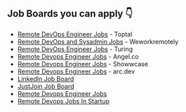 ## Job Boards you can apply 👇

- [Remote DevOps Engineer Jobs](https://www.toptal.com/freelance-jobs/developers/devops) - Toptal
- [Remote DevOps and Sysadmin Jobs](https://weworkremotely.com/categories/remote-devops-sysadmin-jobs) - Weworkremotely
- [Remote DevOps Engineer Jobs](https://www.turing.com/jobs/remote-devops-jobs) - Turing
- [Remote Devops Engineer Jobs](https://angel.co/role/r/devops-engineer) - Angel.co
- [Remote Devops Engineer Jobs](https://www.showwcase.com/search?q=DevOps&tab=jobs) - Showwcase
- [Remote Devops Engineer Jobs](https://arc.dev/remote-jobs?keyword=devops) - arc.dev
- [LinkedIn Job Board](https://www.linkedin.com/jobs/search/?geoId=92000000&keywords=DevOps&location=Worldwide)
- [JustJoin Job Board](https://justjoin.it/all/devops)
- [Remote Devops Engineer Jobs](https://remoteok.com/remote-devops-jobs)
- [Remote Devops Jobs In Startup](https://startup.jobs/?remote=true&q=devops)
